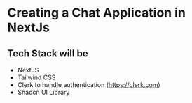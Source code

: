 # Creating a Chat Application in NextJs 

## Tech Stack will be 
- NextJS
- Tailwind CSS
- Clerk to handle authentication (https://clerk.com)
- Shadcn UI Library